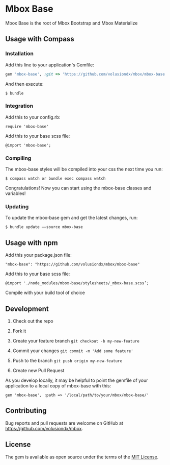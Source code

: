 # Mbox Base

Mbox Base is the root of Mbox Bootstrap and Mbox Materialize

## Usage with Compass

### Installation

Add this line to your application's Gemfile:

```ruby
gem 'mbox-base', :git => 'https://github.com/volusiondx/mbox/mbox-base.git'
```

And then execute:

    $ bundle

<!--
Or install it yourself as:

    $ gem install mbox-base
-->

### Integration

Add this to your config.rb:

    require 'mbox-base'

Add this to your base scss file:

    @import 'mbox-base';

### Compiling

The mbox-base styles will be compiled into your css the next time you run:

    $ compass watch or bundle exec compass watch

Congratulations! Now you can start using the mbox-base classes and variables!

### Updating

To update the mbox-base gem and get the latest changes, run:

    $ bundle update ––source mbox-base

## Usage with npm

Add this your package.json file:

    "mbox-base": "https://github.com/volusiondx/mbox/mbox-base"

Add this to your base scss file:

    @import './node_modules/mbox-base/stylesheets/_mbox-base.scss’;

Compile with your build tool of choice


## Development

1. Check out the repo

1. Fork it

2. Create your feature branch `git checkout -b my-new-feature`

3. Commit your changes `git commit -m 'Add some feature'`

4. Push to the branch `git push origin my-new-feature`

5. Create new Pull Request

As you develop locally, it may be helpful to point the gemfile of your application to a local copy of mbox-base with this:

    gem 'mbox-base', :path => '/local/path/to/your/mbox/mbox-base/'

<!-- After checking out the repo, run `bin/setup` to install dependencies. Then, run `rake false` to run the tests. You can also run `bin/console` for an interactive prompt that will allow you to experiment.

To install this gem onto your local machine, run `bundle exec rake install`. To release a new version, update the version number in `version.rb`, and then run `bundle exec rake release`, which will create a git tag for the version, push git commits and tags, and push the `.gem` file to [rubygems.org](https://rubygems.org). -->

## Contributing

Bug reports and pull requests are welcome on GitHub at https://github.com/volusiondx/mbox.


## License

The gem is available as open source under the terms of the [MIT License](http://opensource.org/licenses/MIT).
